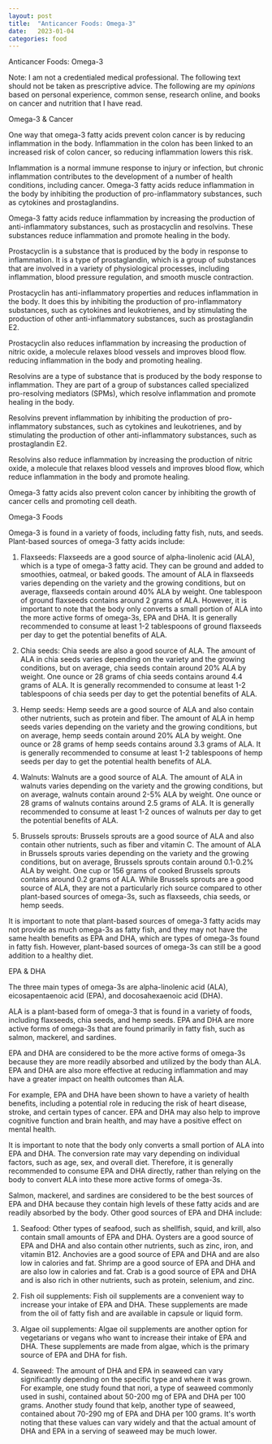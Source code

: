 ```yaml
---
layout: post
title:  "Anticancer Foods: Omega-3"
date:   2023-01-04
categories: food
---
```

Anticancer Foods: Omega-3

Note: I am not a credentialed medical professional. The following text should not be taken as prescriptive advice. The following are my *opinions* based on personal experience, common sense, research online, and books on cancer and nutrition that I have read.

Omega-3 & Cancer

One way that omega-3 fatty acids prevent colon cancer is by reducing inflammation in the body. Inflammation in the colon has been linked to an increased risk of colon cancer, so reducing inflammation lowers this risk.

Inflammation is a normal immune response to injury or infection, but chronic inflammation contributes to the development of a number of health conditions, including cancer. Omega-3 fatty acids reduce inflammation in the body by inhibiting the production of pro-inflammatory substances, such as cytokines and prostaglandins.

Omega-3 fatty acids reduce inflammation by increasing the production of anti-inflammatory substances, such as prostacyclin and resolvins. These substances reduce inflammation and promote healing in the body.

Prostacyclin is a substance that is produced by the body in response to inflammation. It is a type of prostaglandin, which is a group of substances that are involved in a variety of physiological processes, including inflammation, blood pressure regulation, and smooth muscle contraction.

Prostacyclin has anti-inflammatory properties and reduces inflammation in the body. It does this by inhibiting the production of pro-inflammatory substances, such as cytokines and leukotrienes, and by stimulating the production of other anti-inflammatory substances, such as prostaglandin E2.

Prostacyclin also reduces inflammation by increasing the production of nitric oxide, a molecule relaxes blood vessels and improves blood flow. reducing inflammation in the body and promoting healing.

Resolvins are a type of substance that is produced by the body response to inflammation. They are part of a group of substances called specialized pro-resolving mediators (SPMs), which resolve inflammation and promote healing in the body.

Resolvins prevent inflammation by inhibiting the production of pro-inflammatory substances, such as cytokines and leukotrienes, and by stimulating the production of other anti-inflammatory substances, such as prostaglandin E2.

Resolvins also reduce inflammation by increasing the production of nitric oxide, a molecule that relaxes blood vessels and improves blood flow, which reduce inflammation in the body and promote healing.

Omega-3 fatty acids also prevent colon cancer by inhibiting the growth of cancer cells and promoting cell death.

Omega-3 Foods

Omega-3 is found in a variety of foods, including fatty fish, nuts, and seeds. Plant-based sources of omega-3 fatty acids include:

1. Flaxseeds: Flaxseeds are a good source of alpha-linolenic acid (ALA), which is a type of omega-3 fatty acid. They can be ground and added to smoothies, oatmeal, or baked goods. The amount of ALA in flaxseeds varies depending on the variety and the growing conditions, but on average, flaxseeds contain around 40% ALA by weight. One tablespoon of ground flaxseeds contains around 2 grams of ALA. However, it is important to note that the body only converts a small portion of ALA into the more active forms of omega-3s, EPA and DHA. It is generally recommended to consume at least 1-2 tablespoons of ground flaxseeds per day to get the potential benefits of ALA.

2. Chia seeds: Chia seeds are also a good source of ALA. The amount of ALA in chia seeds varies depending on the variety and the growing conditions, but on average, chia seeds contain around 20% ALA by weight. One ounce or 28 grams of chia seeds contains around 4.4 grams of ALA. It is generally recommended to consume at least 1-2 tablespoons of chia seeds per day to get the potential benefits of ALA.

3. Hemp seeds: Hemp seeds are a good source of ALA and also contain other nutrients, such as protein and fiber. The amount of ALA in hemp seeds varies depending on the variety and the growing conditions, but on average, hemp seeds contain around 20% ALA by weight. One ounce or 28 grams of hemp seeds contains around 3.3 grams of ALA. It is generally recommended to consume at least 1-2 tablespoons of hemp seeds per day to get the potential health benefits of ALA.

4. Walnuts: Walnuts are a good source of ALA. The amount of ALA in walnuts varies depending on the variety and the growing conditions, but on average, walnuts contain around 2-5% ALA by weight. One ounce or 28 grams of walnuts contains around 2.5 grams of ALA. It is generally recommended to consume at least 1-2 ounces of walnuts per day to get the potential benefits of ALA.

5. Brussels sprouts: Brussels sprouts are a good source of ALA and also contain other nutrients, such as fiber and vitamin C. The amount of ALA in Brussels sprouts varies depending on the variety and the growing conditions, but on average, Brussels sprouts contain around 0.1-0.2% ALA by weight. One cup or 156 grams of cooked Brussels sprouts contains around 0.2 grams of ALA. While Brussels sprouts are a good source of ALA, they are not a particularly rich source compared to other plant-based sources of omega-3s, such as flaxseeds, chia seeds, or hemp seeds.

It is important to note that plant-based sources of omega-3 fatty acids may not provide as much omega-3s as fatty fish, and they may not have the same health benefits as EPA and DHA, which are types of omega-3s found in fatty fish. However, plant-based sources of omega-3s can still be a good addition to a healthy diet.

EPA & DHA

The three main types of omega-3s are alpha-linolenic acid (ALA), eicosapentaenoic acid (EPA), and docosahexaenoic acid (DHA).

ALA is a plant-based form of omega-3 that is found in a variety of foods, including flaxseeds, chia seeds, and hemp seeds. EPA and DHA are more active forms of omega-3s that are found primarily in fatty fish, such as salmon, mackerel, and sardines.

EPA and DHA are considered to be the more active forms of omega-3s because they are more readily absorbed and utilized by the body than ALA. EPA and DHA are also more effective at reducing inflammation and may have a greater impact on health outcomes than ALA.

For example, EPA and DHA have been shown to have a variety of health benefits, including a potential role in reducing the risk of heart disease, stroke, and certain types of cancer. EPA and DHA may also help to improve cognitive function and brain health, and may have a positive effect on mental health.

It is important to note that the body only converts a small portion of ALA into EPA and DHA. The conversion rate may vary depending on individual factors, such as age, sex, and overall diet. Therefore, it is generally recommended to consume EPA and DHA directly, rather than relying on the body to convert ALA into these more active forms of omega-3s.

Salmon, mackerel, and sardines are considered to be the best sources of EPA and DHA because they contain high levels of these fatty acids and are readily absorbed by the body. Other good sources of EPA and DHA include:

1. Seafood: Other types of seafood, such as shellfish, squid, and krill, also contain small amounts of EPA and DHA. Oysters are a good source of EPA and DHA and also contain other nutrients, such as zinc, iron, and vitamin B12. Anchovies are a good source of EPA and DHA and are also low in calories and fat. Shrimp are a good source of EPA and DHA and are also low in calories and fat. Crab is a good source of EPA and DHA and is also rich in other nutrients, such as protein, selenium, and zinc.

2. Fish oil supplements: Fish oil supplements are a convenient way to increase your intake of EPA and DHA. These supplements are made from the oil of fatty fish and are available in capsule or liquid form.

3. Algae oil supplements: Algae oil supplements are another option for vegetarians or vegans who want to increase their intake of EPA and DHA. These supplements are made from algae, which is the primary source of EPA and DHA for fish.

4. Seaweed: The amount of DHA and EPA in seaweed can vary significantly depending on the specific type and where it was grown. For example, one study found that nori, a type of seaweed commonly used in sushi, contained about 50-200 mg of EPA and DHA per 100 grams. Another study found that kelp, another type of seaweed, contained about 70-290 mg of EPA and DHA per 100 grams. It's worth noting that these values can vary widely and that the actual amount of DHA and EPA in a serving of seaweed may be much lower.
